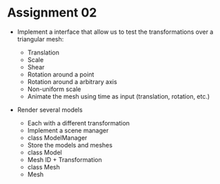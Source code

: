 # Assignment 02

* Implement a interface that allow us to test the transformations over a triangular mesh:
  - Translation
  - Scale
  - Shear
  - Rotation around a point
  - Rotation around a arbitrary axis
  - Non-uniform scale
  - Animate the mesh using time as input (translation, rotation, etc.)

* Render several models
  - Each with a different transformation
  - Implement a scene manager
  - class ModelManager
  - Store  the models and meshes
  - class Model
  - Mesh ID + Transformation
  - class Mesh
  - Mesh
